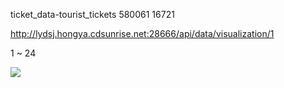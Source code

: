 ticket_data-tourist_tickets 580061 16721



http://lydsj.hongya.cdsunrise.net:28666/api/data/visualization/1

1 ~ 24


![](http://img.wqkenqing.ren/5156ea25b33b396daf08d8cf678b31e3.png)
